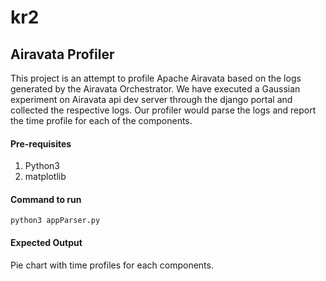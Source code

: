 # kr2



## Airavata Profiler

This project is an attempt to profile Apache Airavata based on the logs generated by the Airavata Orchestrator.
We have executed a Gaussian experiment on Airavata api dev server through the django portal and collected the respective logs.
Our profiler would parse the logs and report the time profile for each of the components.

#### Pre-requisites
1. Python3
2. matplotlib

#### Command to run
``python3 appParser.py``

#### Expected Output
Pie chart with time profiles for each components.

